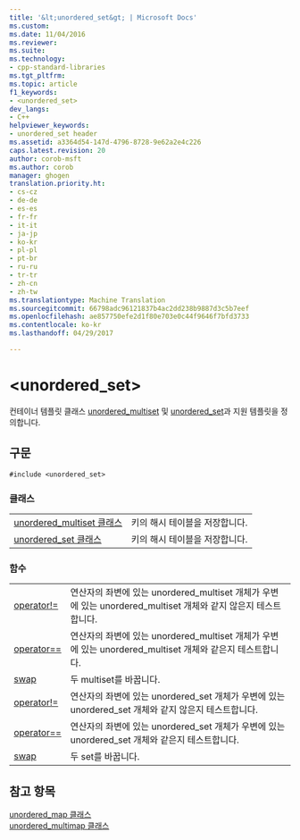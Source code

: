 ```yaml
---
title: '&lt;unordered_set&gt; | Microsoft Docs'
ms.custom: 
ms.date: 11/04/2016
ms.reviewer: 
ms.suite: 
ms.technology:
- cpp-standard-libraries
ms.tgt_pltfrm: 
ms.topic: article
f1_keywords:
- <unordered_set>
dev_langs:
- C++
helpviewer_keywords:
- unordered_set header
ms.assetid: a3364d54-147d-4796-8728-9e62a2e4c226
caps.latest.revision: 20
author: corob-msft
ms.author: corob
manager: ghogen
translation.priority.ht:
- cs-cz
- de-de
- es-es
- fr-fr
- it-it
- ja-jp
- ko-kr
- pl-pl
- pt-br
- ru-ru
- tr-tr
- zh-cn
- zh-tw
ms.translationtype: Machine Translation
ms.sourcegitcommit: 66798adc96121837b4ac2dd238b9887d3c5b7eef
ms.openlocfilehash: ae857750efe2d1f80e703e0c44f9646f7bfd3733
ms.contentlocale: ko-kr
ms.lasthandoff: 04/29/2017

---
```

# <a name="ltunorderedsetgt"></a>&lt;unordered_set&gt;
컨테이너 템플릿 클래스 [unordered_multiset](../standard-library/unordered-multiset-class.md) 및 [unordered_set](../standard-library/unordered-set-class.md)과 지원 템플릿을 정의합니다.  
  
## <a name="syntax"></a>구문  
  
```  
#include <unordered_set>  
```  
  
### <a name="classes"></a>클래스  
  
|||  
|-|-|  
|[unordered_multiset 클래스](../standard-library/unordered-multiset-class.md)|키의 해시 테이블을 저장합니다.|  
|[unordered_set 클래스](../standard-library/unordered-set-class.md)|키의 해시 테이블을 저장합니다.|  
  
### <a name="functions"></a>함수  
  
|||  
|-|-|  
|[operator!=](../standard-library/unordered-set-operators.md#op_neq)|연산자의 좌변에 있는 unordered_multiset 개체가 우변에 있는 unordered_multiset 개체와 같지 않은지 테스트합니다.|  
|[operator==](../standard-library/unordered-set-operators.md#op_eq_eq)|연산자의 좌변에 있는 unordered_multiset 개체가 우변에 있는 unordered_multiset 개체와 같은지 테스트합니다.|  
|[swap](../standard-library/unordered-set-functions.md#swap_unordered_multiset)|두 multiset를 바꿉니다.|  
|[operator!=](../standard-library/unordered-set-operators.md#op_neq)|연산자의 좌변에 있는 unordered_set 개체가 우변에 있는 unordered_set 개체와 같지 않은지 테스트합니다.|  
|[operator==](../standard-library/unordered-set-operators.md#op_eq_eq)|연산자의 좌변에 있는 unordered_set 개체가 우변에 있는 unordered_set 개체와 같은지 테스트합니다.|  
|[swap](../standard-library/unordered-set-functions.md#swap)|두 set를 바꿉니다.|  
  
## <a name="see-also"></a>참고 항목  
 [unordered_map 클래스](../standard-library/unordered-map-class.md)   
 [unordered_multimap 클래스](../standard-library/unordered-multimap-class.md)

